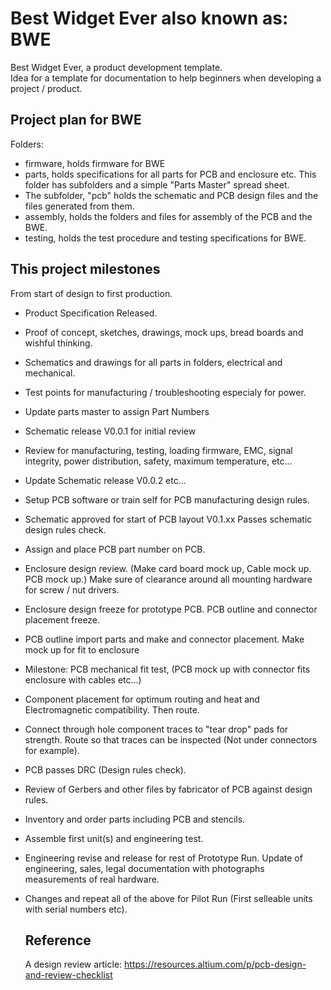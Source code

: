 # Best Widget Ever also known as: BWE
Best Widget Ever, a product development template.  
Idea for a template for documentation to help beginners when developing a project / product.

## Project plan for BWE

Folders: 
- firmware, holds firmware for BWE
- parts, holds specifications for all parts for PCB and enclosure etc. This folder has subfolders and a simple "Parts Master" spread sheet.
- The subfolder, "pcb" holds the schematic and PCB design files and the files generated from them.
- assembly, holds the folders and files for assembly of the PCB and the BWE.
- testing, holds the test procedure and testing specifications for BWE.

## This project milestones
From start of design to first production.
- Product Specification Released.
- Proof of concept, sketches, drawings, mock ups, bread boards and wishful thinking.
- Schematics and drawings for all parts in folders, electrical and mechanical.
- Test points for manufacturing / troubleshooting especialy for power.
- Update parts master to assign Part Numbers
- Schematic release V0.0.1 for initial review
- Review for manufacturing, testing, loading firmware, EMC, signal integrity, power distribution, safety, maximum temperature, etc...
- Update Schematic release V0.0.2 etc...
- Setup PCB software or train self for PCB manufacturing design rules.
- Schematic approved for start of PCB layout V0.1.xx  Passes schematic design rules check.
- Assign and place PCB part number on PCB.
- Enclosure design review. (Make card board mock up, Cable mock up. PCB mock up.) Make sure of clearance around all mounting hardware for screw / nut drivers.
- Enclosure design freeze for prototype PCB. PCB outline and connector placement freeze.
- PCB outline import parts and make and connector placement. Make mock up for fit to enclosure
- Milestone: PCB mechanical fit test, (PCB mock up with connector fits enclosure with cables etc...)
- Component placement for optimum routing and heat and Electromagnetic compatibility.  Then route.
- Connect through hole component traces to "tear drop" pads for strength. Route so that traces can be inspected (Not under connectors for example).
- PCB passes DRC (Design rules check).
- Review of Gerbers and other files by fabricator of PCB against design rules.
- Inventory and order parts including PCB and stencils.
- Assemble first unit(s) and engineering test.
- Engineering revise and release for rest of Prototype Run. Update of engineering, sales, legal documentation with photographs measurements of real hardware.
- Changes and repeat all of the above for Pilot Run (First selleable units with serial numbers etc).

  ## Reference
  A design review article: https://resources.altium.com/p/pcb-design-and-review-checklist

